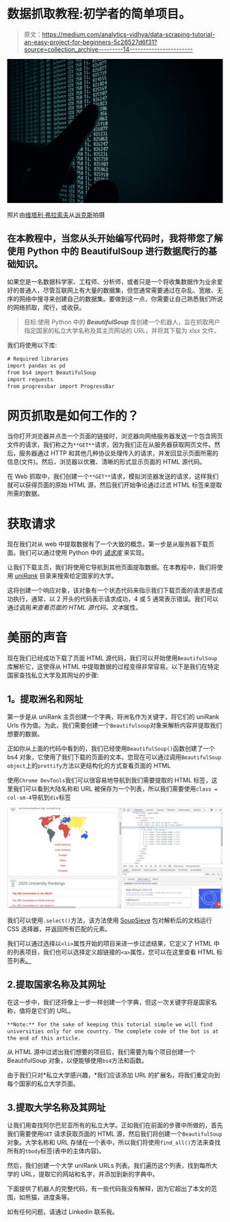 # 数据抓取教程:初学者的简单项目。

> 原文：<https://medium.com/analytics-vidhya/data-scraping-tutorial-an-easy-project-for-beginners-5c26527d6f31?source=collection_archive---------14----------------------->

![](img/e30ac629994429de9b8553e484f701ef.png)

照片由[维塔利·弗拉索夫](https://www.pexels.com/@ihasdslr?utm_content=attributionCopyText&utm_medium=referral&utm_source=pexels)从[派克斯](https://www.pexels.com/photo/person-pointing-numeric-print-1342460/?utm_content=attributionCopyText&utm_medium=referral&utm_source=pexels)拍摄

## 在本教程中，当您从头开始编写代码时，我将带您了解使用 Python 中的 BeautifulSoup 进行数据爬行的基础知识。

如果您是一名数据科学家、工程师、分析师，或者只是一个将收集数据作为业余爱好的普通人，尽管互联网上有大量的数据集，但您通常需要通过在杂乱、宽敞、无序的网络中搜寻来创建自己的数据集。要做到这一点，你需要让自己熟悉我们所说的网络抓取，爬行，或收获。

> 目标:使用 Python 中的 ***BeautifulSoup*** 库创建一个机器人，旨在抓取用户指定国家的私立大学名称及其主页网站的 URL，并将其下载为 xlsx 文件。

我们将使用以下库:

```
# Required libraries
import pandas as pd
from bs4 import BeautifulSoup
import requests
from progressbar import ProgressBar
```

# **网页抓取是如何工作的？**

当你打开浏览器并点击一个页面的链接时，浏览器向网络服务器发送一个包含网页文件的请求，我们称之为`**GET**`请求，因为我们正在从服务器获取网页文件。然后，服务器通过 HTTP 和其他几种协议处理传入的请求，并发回显示页面所需的信息(文件)。然后，浏览器以优雅、清晰的形式显示页面的 HTML 源代码。

在 Web 抓取中，我们创建一个`**GET**`请求，模拟浏览器发送的请求，这样我们就可以获得页面的原始 HTML 源，然后我们开始争论通过过滤 HTML 标签来提取所需的数据。

# 获取请求

现在我们对从 web 中提取数据有了一个大致的概念，第一步是从服务器下载页面。我们可以通过使用 Python 中的 [*请求库*](https://2.python-requests.org/en/latest/) 来实现。

让我们下载主页，我们将使用它导航到其他页面提取数据。在本教程中，我们将使用 [*uniRank*](https://www.4icu.org/) 目录来搜索给定国家的大学。

这将创建一个响应对象，该对象有一个状态代码来指示我们下载页面的请求是否成功执行，通常，以 2 开头的代码表示请求成功，4 或 5 通常表示错误。我们可以通过调用*来查看页面的 HTML 源代码。文本*属性。

# 美丽的声音

现在我们已经成功下载了页面 HTML 源代码，我们可以开始使用`BeautifulSoup`库解析它，这使得从 HTML 中提取数据的过程变得非常容易。以下是我们在特定国家查找私立大学及其网址的步骤:

## **1。提取洲名和网址**

第一步是从 uniRank 主页创建一个字典，将洲名作为关键字，将它们的 uniRank Urls 作为值。为此，我们需要创建一个`Beautifulsoup`对象来解析内容并提取我们想要的数据。

正如你从上面的代码中看到的，我们已经使用`BeautifulSoup()`函数创建了一个 bs4 对象，它使用了我们下载的页面的文本。您现在可以通过调用`BeautifulSoup object`上的`prettify`方法以更结构化的方式查看页面的 HTML

使用`Chrome DevTools`我们可以很容易地导航到我们需要提取的 HTML 标签，这里我们可以看到大陆名称和 URL 被保存为一个列表，所以我们需要使用`class = col-sm-4`导航到`div`标签

![](img/126d1e008ccb8f84bb0832ed93459521.png)

我们可以使用`.select()`方法，该方法使用 [SoupSieve](https://facelessuser.github.io/soupsieve/) 包对解析后的文档运行 CSS 选择器，并返回所有匹配的元素。

我们可以通过选择以`<li>`属性开始的项目来进一步过滤结果，它定义了 HTML 中的列表项目，我们也可以选择定义超链接的`<a>`属性，您可以在这里查看 HTML 标签列表[。](https://www.w3schools.com/TAGS/default.ASP)

## 2.提取国家名称及其网址

在这一步中，我们还将像上一步一样创建一个字典，但这一次关键字将是国家名称，值将是它们的 URL。

```
**Note:** For the sake of keeping this tutorial simple we will find universities only for one country. The complete code of the bot is at the end of this article.
```

从 HTML 源中过滤出我们想要的项目后，我们需要为每个项目创建一个 BeautifulSoup 对象，以便能够使用`bs4`方法和函数。

由于我们只对*私立大学感兴趣，*我们应该添加 URL 的扩展名，将我们重定向到每个国家的私立大学页面。

## 3.提取大学名称及其网址

让我们用查找阿尔巴尼亚所有的私立大学。正如我们在前面的步骤中所做的，首先我们需要使用`GET` 请求获取页面的 HTML 源，然后我们将创建一个`BeautifulSoup`对象。大学名称和 URL 存储在一个表中，所以我们将使用`find_all()`方法来查找所有的`tbody`标签(表中的主体内容)。

然后，我们创建一个大学 uniRank URLs 列表。我们遍历这个列表，找到每所大学的 URL，提取它的网站和名字，并添加到新的字典中。

下面提供了机器人的完整代码，有一些代码我没有解释，因为它超出了本文的范围，如熊猫，进度条等。

如有任何问题，请通过 Linkedin 联系我。